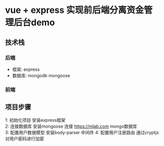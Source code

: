 # vue + express 实现前后端分离资金管理后台demo

## 技术栈

### 后端 
- 框架: express
- 数据库: mongodb mongoose 

### 前端



## 项目步骤

1: 初始化项目 安装express框架  
2: 连接数据库 安装mongoose 连接 https://mlab.com mongo数据库  
3: 配置用户数据模型 安装body-parser 中间件
4: 配置用户注册路由 通过cryptjs 对用户密码进行加密 